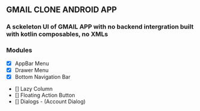 ## GMAIL CLONE ANDROID APP

### A sckeleton UI of GMAIL APP with no backend intergration built with kotlin composables, no XMLs

### Modules
- [x] AppBar Menu
- [x] Drawer Menu
- [x] Bottom Navigation Bar
- [] Lazy Column
- [] Floating Action Button
- [] Dialogs - (Account Dialog)
